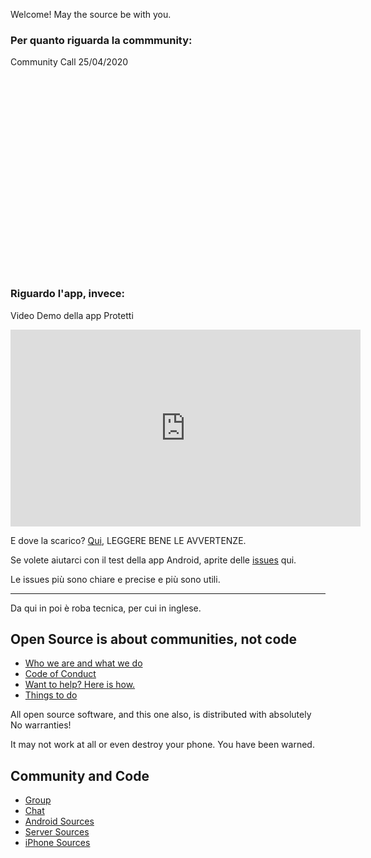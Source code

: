 
<!--

# Oggi Sabato 25 Aprile Ore 15.00 Incontro Zoom URGENTE della community

L'incontro sarà pubblico, registrato e postato su YouTube, 

Connettersi

Potranno parlare tutti, inizialmente per un minuto al massimo.

[https://us02web.zoom.us/j/9256813844](https://us02web.zoom.us/j/9256813844)

Tutti coloro che desiderano parlare dovranno inviare una email a [noiappcall@gmail.com](noiappcall@gmail.com)

richiedendo di poter parlare e *aggiungendo l'autorizzazione che il loro intervento venga registrato e postato su YouTube*.

Darò il diritto di parlare a tutti inizialmente in ordine di arrivo. Eventuali nuove repliche dovranno aspettare che tutti gli altri abbiano parlato, e verrano date sempre in ordine di arrivo.

--> 

Welcome! May the source be with you.

### Per quanto riguarda la commmunity:

Community Call 25/04/2020

<iframe width="560" height="315" src="" frameborder="0" allow="accelerometer; autoplay; encrypted-media; gyroscope; picture-in-picture" allowfullscreen></iframe>

### Riguardo l'app, invece:

Video Demo della app Protetti

<iframe width="560" height="315" src="https://www.youtube.com/embed/dPB7uXrVibc" frameborder="0" allow="accelerometer; autoplay; encrypted-media; gyroscope; picture-in-picture" allowfullscreen></iframe>

E dove la scarico? [Qui](https://github.com/noiapp/noi-app-android/releases/tag/0.2.0), LEGGERE BENE LE AVVERTENZE. 

Se volete aiutarci con il test della app Android, aprite delle [issues](https://github.com/noiapp/noi-app-android/issues) qui.

Le issues più sono chiare e precise e più sono utili.

---

Da qui in poi è roba tecnica, per cui in inglese. 

## Open Source is about communities, not code

- [Who we are and what we do](about.md)
- [Code of Conduct](conduct.md)
- [Want to help? Here is how.](helpus.md)
- [Things to do](https://github.com/noiapp/project)

All open source software, and this one also, is distributed with absolutely No warranties! 

It may not work at all or even destroy your phone. You have been warned.

## Community and Code

- [Group](https://groups.google.com/forum/#!forum/noiapp)
- [Chat](https://join.slack.com/t/noiapp/shared_invite/zt-dzdakd34-KvCn3HMlebqTH4ewlGamhg)
- [Android Sources](https://github.com/noiapp/noi-app-android)
- [Server Sources](https://github.com/noiapp/noiapp-backend)
- [iPhone Sources](https://github.com/noiapp/noi-app-ios)

